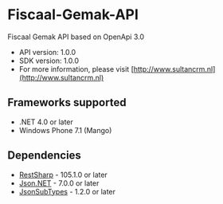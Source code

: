 # Fiscaal-Gemak-API

Fiscaal Gemak API based on OpenApi 3.0

- API version: 1.0.0
- SDK version: 1.0.0
- For more information, please visit [http://www.sultancrm.nl](http://www.sultancrm.nl)

<a name="frameworks-supported"></a>
## Frameworks supported
- .NET 4.0 or later
- Windows Phone 7.1 (Mango)

<a name="dependencies"></a>
## Dependencies
- [RestSharp](https://www.nuget.org/packages/RestSharp) - 105.1.0 or later
- [Json.NET](https://www.nuget.org/packages/Newtonsoft.Json/) - 7.0.0 or later
- [JsonSubTypes](https://www.nuget.org/packages/JsonSubTypes/) - 1.2.0 or later
